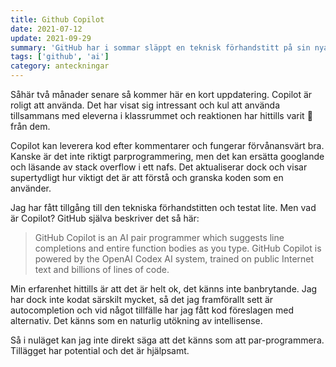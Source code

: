 ```yaml
---
title: Github Copilot
date: 2021-07-12
update: 2021-09-29
summary: 'GitHub har i sommar släppt en teknisk förhandstitt på sin nya AI, GitHub Copilot. Den beskrivs som en AI att parprogrammera med. I nuläget finns den endast som VSCode extension.'
tags: ['github', 'ai']
category: anteckningar
---
```


Såhär två månader senare så kommer här en kort uppdatering.
Copilot är roligt att använda. Det har visat sig intressant och kul att använda tillsammans med eleverna i klassrummet och reaktionen har hittills varit 🤯 från dem.

Copilot kan leverera kod efter kommentarer och fungerar förvånansvärt bra. Kanske är det inte riktigt parprogrammering, men det kan ersätta googlande och läsande av stack overflow i ett nafs. Det aktualiserar dock och visar supertydligt hur viktigt det är att förstå och granska koden som en använder.

Jag har fått tillgång till den tekniska förhandstitten och testat lite. Men vad är Copilot? GitHub själva beskriver det så här:

> GitHub Copilot is an AI pair programmer which suggests line completions and entire function bodies as you type. GitHub Copilot is powered by the OpenAI Codex AI system, trained on public Internet text and billions of lines of code.

Min erfarenhet hittills är att det är helt ok, det känns inte banbrytande. Jag har dock inte kodat särskilt mycket, så det jag framförallt sett är autocompletion och vid något tillfälle har jag fått kod föreslagen med alternativ. Det känns som en naturlig utökning av intellisense.

Så i nuläget kan jag inte direkt säga att det känns som att par-programmera. Tillägget har potential och det är hjälpsamt.

